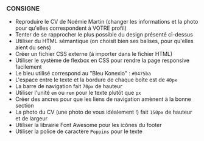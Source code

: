 ### CONSIGNE
- Reproduire le CV de Noémie Martin (changer les informations et la photo pour qu'elles correspondent à VOTRE profil)
- Tenter de se rapprocher le plus possible du design présenté ci-dessus
- Utiliser du HTML sémantique (on choisit bien ses balises, pour qu'elles aient du sens)
- Créer un fichier CSS externe (à importer dans le fichier HTML)
- Utiliser le système de flexbox en CSS pour rendre la page responsive facilement
- Le bleu utilisé correspond au "Bleu Konexio" : `#0475ba`
- L'espace entre le texte et la bordure de chaque boîte est de `40px`
- La barre de navigation fait `70px` de hauteur
- Utiliser l'unité `em` ou `rem` pour le texte plutôt que `px`
- Créer des ancres pour que les liens de navigation amènent à la bonne section
- La photo du CV (une photo de vous idéalement !) fait `150px` de hauteur et de largeur
- Utiliser la librairie Font Awesome pour les icônes du footer
- Utiliser la police de caractère `Poppins` pour le texte